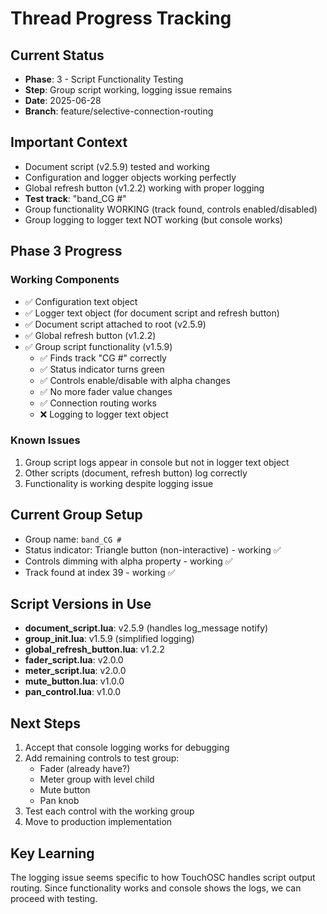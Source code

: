 # Thread Progress Tracking

## Current Status
- **Phase**: 3 - Script Functionality Testing
- **Step**: Group script working, logging issue remains
- **Date**: 2025-06-28
- **Branch**: feature/selective-connection-routing

## Important Context
- Document script (v2.5.9) tested and working
- Configuration and logger objects working perfectly
- Global refresh button (v1.2.2) working with proper logging
- **Test track**: "band_CG #"
- Group functionality WORKING (track found, controls enabled/disabled)
- Group logging to logger text NOT working (but console works)

## Phase 3 Progress

### Working Components
- ✅ Configuration text object
- ✅ Logger text object (for document script and refresh button)
- ✅ Document script attached to root (v2.5.9)
- ✅ Global refresh button (v1.2.2)
- ✅ Group script functionality (v1.5.9)
  - ✅ Finds track "CG #" correctly
  - ✅ Status indicator turns green
  - ✅ Controls enable/disable with alpha changes
  - ✅ No more fader value changes
  - ✅ Connection routing works
  - ❌ Logging to logger text object

### Known Issues
1. Group script logs appear in console but not in logger text object
2. Other scripts (document, refresh button) log correctly
3. Functionality is working despite logging issue

## Current Group Setup
- Group name: `band_CG #`
- Status indicator: Triangle button (non-interactive) - working ✅
- Controls dimming with alpha property - working ✅
- Track found at index 39 - working ✅

## Script Versions in Use
- **document_script.lua**: v2.5.9 (handles log_message notify)
- **group_init.lua**: v1.5.9 (simplified logging)
- **global_refresh_button.lua**: v1.2.2
- **fader_script.lua**: v2.0.0
- **meter_script.lua**: v2.0.0
- **mute_button.lua**: v1.0.0
- **pan_control.lua**: v1.0.0

## Next Steps
1. Accept that console logging works for debugging
2. Add remaining controls to test group:
   - Fader (already have?)
   - Meter group with level child
   - Mute button
   - Pan knob
3. Test each control with the working group
4. Move to production implementation

## Key Learning
The logging issue seems specific to how TouchOSC handles script output routing. Since functionality works and console shows the logs, we can proceed with testing.